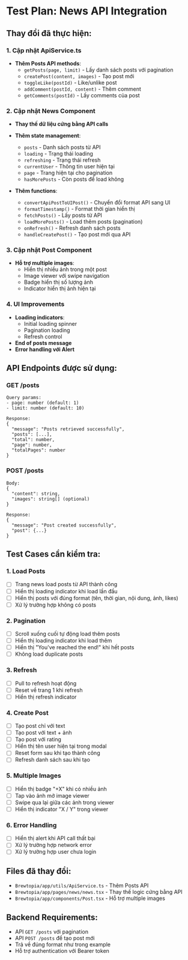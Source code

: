 # Test Plan: News API Integration

## Thay đổi đã thực hiện:

### 1. Cập nhật ApiService.ts
- **Thêm Posts API methods**:
  - `getPosts(page, limit)` - Lấy danh sách posts với pagination
  - `createPost(content, images)` - Tạo post mới
  - `toggleLike(postId)` - Like/unlike post
  - `addComment(postId, content)` - Thêm comment
  - `getComments(postId)` - Lấy comments của post

### 2. Cập nhật News Component
- **Thay thế dữ liệu cứng bằng API calls**
- **Thêm state management**:
  - `posts` - Danh sách posts từ API
  - `loading` - Trạng thái loading
  - `refreshing` - Trạng thái refresh
  - `currentUser` - Thông tin user hiện tại
  - `page` - Trang hiện tại cho pagination
  - `hasMorePosts` - Còn posts để load không

- **Thêm functions**:
  - `convertApiPostToUIPost()` - Chuyển đổi format API sang UI
  - `formatTimestamp()` - Format thời gian hiển thị
  - `fetchPosts()` - Lấy posts từ API
  - `loadMorePosts()` - Load thêm posts (pagination)
  - `onRefresh()` - Refresh danh sách posts
  - `handleCreatePost()` - Tạo post mới qua API

### 3. Cập nhật Post Component
- **Hỗ trợ multiple images**:
  - Hiển thị nhiều ảnh trong một post
  - Image viewer với swipe navigation
  - Badge hiển thị số lượng ảnh
  - Indicator hiển thị ảnh hiện tại

### 4. UI Improvements
- **Loading indicators**:
  - Initial loading spinner
  - Pagination loading
  - Refresh control
- **End of posts message**
- **Error handling với Alert**

## API Endpoints được sử dụng:

### GET /posts
```
Query params:
- page: number (default: 1)
- limit: number (default: 10)

Response:
{
  "message": "Posts retrieved successfully",
  "posts": [...],
  "total": number,
  "page": number,
  "totalPages": number
}
```

### POST /posts
```
Body:
{
  "content": string,
  "images": string[] (optional)
}

Response:
{
  "message": "Post created successfully",
  "post": {...}
}
```

## Test Cases cần kiểm tra:

### 1. Load Posts
- [ ] Trang news load posts từ API thành công
- [ ] Hiển thị loading indicator khi load lần đầu
- [ ] Hiển thị posts với đúng format (tên, thời gian, nội dung, ảnh, likes)
- [ ] Xử lý trường hợp không có posts

### 2. Pagination
- [ ] Scroll xuống cuối tự động load thêm posts
- [ ] Hiển thị loading indicator khi load thêm
- [ ] Hiển thị "You've reached the end!" khi hết posts
- [ ] Không load duplicate posts

### 3. Refresh
- [ ] Pull to refresh hoạt động
- [ ] Reset về trang 1 khi refresh
- [ ] Hiển thị refresh indicator

### 4. Create Post
- [ ] Tạo post chỉ với text
- [ ] Tạo post với text + ảnh
- [ ] Tạo post với rating
- [ ] Hiển thị tên user hiện tại trong modal
- [ ] Reset form sau khi tạo thành công
- [ ] Refresh danh sách sau khi tạo

### 5. Multiple Images
- [ ] Hiển thị badge "+X" khi có nhiều ảnh
- [ ] Tap vào ảnh mở image viewer
- [ ] Swipe qua lại giữa các ảnh trong viewer
- [ ] Hiển thị indicator "X / Y" trong viewer

### 6. Error Handling
- [ ] Hiển thị alert khi API call thất bại
- [ ] Xử lý trường hợp network error
- [ ] Xử lý trường hợp user chưa login

## Files đã thay đổi:
- `Brewtopia/app/utils/ApiService.ts` - Thêm Posts API
- `Brewtopia/app/pages/news/news.tsx` - Thay thế logic cứng bằng API
- `Brewtopia/app/components/Post.tsx` - Hỗ trợ multiple images

## Backend Requirements:
- API `GET /posts` với pagination
- API `POST /posts` để tạo post mới
- Trả về đúng format như trong example
- Hỗ trợ authentication với Bearer token
